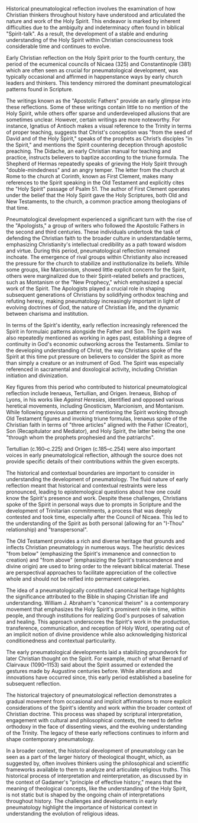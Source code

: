 Historical pneumatological reflection involves the examination of how Christian thinkers throughout history have understood and articulated the nature and work of the Holy Spirit. This endeavor is marked by inherent difficulties due to the ambiguity and indeterminacy often found in biblical "Spirit-talk". As a result, the development of a stable and enduring understanding of the Holy Spirit within Christian consciousness took considerable time and continues to evolve.

Early Christian reflection on the Holy Spirit prior to the fourth century, the period of the ecumenical councils of Nicaea (325) and Constantinople (381) which are often seen as crucial for pneumatological development, was typically occasional and affirmed in happenstance ways by early church leaders and thinkers. This tendency mirrored the dominant pneumatological patterns found in Scripture.

The writings known as the "Apostolic Fathers" provide an early glimpse into these reflections. Some of these writings contain little to no mention of the Holy Spirit, while others offer sparse and underdeveloped allusions that are sometimes unclear. However, certain writings are more noteworthy. For instance, Ignatius of Antioch makes a visual reference to the Trinity in terms of proper teaching, suggests that Christ's conception was "from the seed of David and of the Holy Spirit," speaks of the prophets as Christ’s disciples "in the Spirit," and mentions the Spirit countering deception through apostolic preaching. The Didache, an early Christian manual for teaching and practice, instructs believers to baptize according to the triune formula. The Shepherd of Hermas repeatedly speaks of grieving the Holy Spirit through "double-mindedness" and an angry temper. The letter from the church at Rome to the church at Corinth, known as First Clement, makes many references to the Spirit speaking in the Old Testament and explicitly cites the "Holy Spirit" passage of Psalm 51. The author of First Clement operates under the belief that the Holy Spirit gave the Holy Scriptures, both Old and New Testaments, to the church, a common practice among theologians of that time.

Pneumatological development experienced a significant turn with the rise of the "Apologists," a group of writers who followed the Apostolic Fathers in the second and third centuries. These individuals undertook the task of defending the Christian faith to the broader culture in understandable terms, emphasizing Christianity's intellectual credibility as a path toward wisdom and virtue. During this period, pneumatological reflection remained inchoate. The emergence of rival groups within Christianity also increased the pressure for the church to stabilize and institutionalize its beliefs. While some groups, like Marcionism, showed little explicit concern for the Spirit, others were marginalized due to their Spirit-related beliefs and practices, such as Montanism or the "New Prophecy," which emphasized a special work of the Spirit. The Apologists played a crucial role in shaping subsequent generations of Christians by solidifying orthodox teaching and refuting heresy, making pneumatology increasingly important in light of evolving doctrines of God, the nature of Christian life, and the dynamic between charisma and institution.

In terms of the Spirit's identity, early reflection increasingly referenced the Spirit in formulaic patterns alongside the Father and Son. The Spirit was also repeatedly mentioned as working in ages past, establishing a degree of continuity in God's economic outworking across the Testaments. Similar to the developing understanding of Christ, the way Christians spoke of the Spirit at this time put pressure on believers to consider the Spirit as more than simply a creature or an instrument of God. The Spirit was especially referenced in sacramental and doxological activity, including Christian initiation and divinization.

Key figures from this period who contributed to historical pneumatological reflection include Irenaeus, Tertullian, and Origen. Irenaeus, Bishop of Lyons, in his works like _Against Heresies_, identified and opposed various heretical movements, including Gnosticism, Marcionism, and Montanism. While following previous patterns of mentioning the Spirit working through Old Testament figures and invoking triune formulas, Irenaeus spoke of the Christian faith in terms of "three articles" aligned with the Father (Creator), Son (Recapitulator and Mediator), and Holy Spirit, the latter being the one "through whom the prophets prophesied and the patriarchs".

Tertullian (c.160–c.225) and Origen (c.185–c.254) were also important voices in early pneumatological reflection, although the source does not provide specific details of their contributions within the given excerpts.

The historical and contextual boundaries are important to consider in understanding the development of pneumatology. The fluid nature of early reflection meant that historical and contextual restraints were less pronounced, leading to epistemological questions about how one could know the Spirit's presence and work. Despite these challenges, Christians spoke of the Spirit in personal ways due to prompts in Scripture and the development of Trinitarian commitments, a process that was deeply contested and took time, especially after the Council of Nicaea. This led to the understanding of the Spirit as both personal (allowing for an "I-Thou" relationship) and "transpersonal".

The Old Testament provides a rich and diverse heritage that grounds and inflects Christian pneumatology in numerous ways. The heuristic devices "from below" (emphasizing the Spirit's immanence and connection to creation) and "from above" (emphasizing the Spirit's transcendence and divine origin) are used to bring order to the relevant biblical material. These are perspectival approaches to facilitate appreciation of the collective whole and should not be reified into permanent categories.

The idea of a pneumatologically constituted canonical heritage highlights the significance attributed to the Bible in shaping Christian life and understanding. William J. Abraham's "canonical theism" is a contemporary movement that emphasizes the Holy Spirit's prominent role in time, within people, and through institutions for realizing God's purposes of salvation and healing. This approach underscores the Spirit's work in the production, transference, communication, and reception of Holy Word, operating out of an implicit notion of divine providence while also acknowledging historical conditionedness and contextual particularity.

The early pneumatological developments laid a stabilizing groundwork for later Christian thought on the Spirit. For example, much of what Bernard of Clairvaux (1090–1153) said about the Spirit assumed or extended the gestures made by Augustine centuries before. While alterations and innovations have occurred since, this early period established a baseline for subsequent reflection.

The historical trajectory of pneumatological reflection demonstrates a gradual movement from occasional and implicit affirmations to more explicit considerations of the Spirit's identity and work within the broader context of Christian doctrine. This process was shaped by scriptural interpretation, engagement with cultural and philosophical contexts, the need to define orthodoxy in the face of dissenting views, and the evolving understanding of the Trinity. The legacy of these early reflections continues to inform and shape contemporary pneumatology.

In a broader context, the historical development of pneumatology can be seen as a part of the larger history of theological thought, which, as suggested by, often involves thinkers using the philosophical and scientific frameworks available to them to analyze and articulate religious truths. This historical process of interpretation and reinterpretation, as discussed by in the context of Gadamer's "principle of effective history," means that the meaning of theological concepts, like the understanding of the Holy Spirit, is not static but is shaped by the ongoing chain of interpretations throughout history. The challenges and developments in early pneumatology highlight the importance of historical context in understanding the evolution of religious ideas.